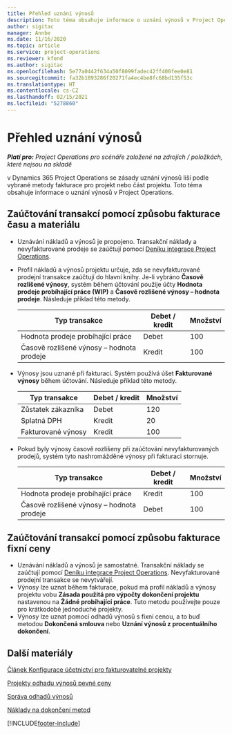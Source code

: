 ```yaml
---
title: Přehled uznání výnosů
description: Toto téma obsahuje informace o uznání výnosů v Project Operations.
author: sigitac
manager: Annbe
ms.date: 11/16/2020
ms.topic: article
ms.service: project-operations
ms.reviewer: kfend
ms.author: sigitac
ms.openlocfilehash: 5e77a0442f634a50f8099fadec42ff400fee0e81
ms.sourcegitcommit: fa32b1893286f20271fa4ec4be8fc68bd135f53c
ms.translationtype: HT
ms.contentlocale: cs-CZ
ms.lasthandoff: 02/15/2021
ms.locfileid: "5278860"
---
```

# <a name="revenue-recognition-overview"></a>Přehled uznání výnosů

_**Platí pro:** Project Operations pro scénáře založené na zdrojích / položkách, které nejsou na skladě_

v Dynamics 365 Project Operations se zásady uznání výnosů liší podle vybrané metody fakturace pro projekt nebo část projektu. Toto téma obsahuje informace o uznání výnosů v Project Operations.

## <a name="transactions-accounted-using-time-and-material-billing-method"></a>Zaúčtování transakcí pomocí způsobu fakturace času a materiálu

- Uznávání nákladů a výnosů je propojeno. Transakční náklady a nevyfakturované prodeje se zaúčtují pomocí [Deníku integrace Project Operations](../project-accounting/project-operations-integration-journal.md).
- Profil nákladů a výnosů projektu určuje, zda se nevyfakturované prodejní transakce zaúčtují do hlavní knihy. Je-li vybráno **Časově rozlišené výnosy**, systém během účtování použije účty **Hodnota prodeje probíhající práce (WIP)** a **Časově rozlišené výnosy – hodnota prodeje**. Následuje příklad této metody.  

  | Typ transakce | Debet / kredit | Množství |
  | --- | --- | --- |
  | Hodnota prodeje probíhající práce | Debet | 100 |
  | Časově rozlišené výnosy – hodnota prodeje | Kredit | 100 |

- Výnosy jsou uznané při fakturaci. Systém používá úšet **Fakturované výnosy** během účtování. Následuje příklad této metody.  

  | Typ transakce | Debet / kredit | Množství |
  | --- | --- | --- |
  | Zůstatek zákazníka | Debet | 120 |
  | Splatná DPH | Kredit | 20 |
  | Fakturované výnosy | Kredit | 100 |

- Pokud byly výnosy časově rozlišeny při zaúčtování nevyfakturovaných prodejů, systém tyto nashromážděné výnosy při fakturaci stornuje.

  | Typ transakce | Debet / kredit | Množství |
  | --- | --- | --- |
  | Hodnota prodeje probíhající práce | Kredit | 100 |
  | Časově rozlišené výnosy – hodnota prodeje | Debet | 100 |

## <a name="transactions-accounted-using-the-fixed-price-billing-method"></a>Zaúčtování transakcí pomocí způsobu fakturace fixní ceny

- Uznávání nákladů a výnosů je samostatné. Transakční náklady se zaúčtují pomocí [Deníku integrace Project Operations](../project-accounting/project-operations-integration-journal.md). Nevyfakturované prodejní transakce se nevytvářejí.
- Výnosy lze uznat během fakturace, pokud má profil nákladů a výnosy projektu vobu **Zásada použitá pro výpočty dokončení projektu** nastavenou na **Žádné probíhající práce**. Tuto metodu používejte pouze pro krátkodobé jednoduché projekty.
- Výnosy lze uznat pomocí odhadů výnosů s fixní cenou, a to buď metodou **Dokončená smlouva** nebo **Uznání výnosů z procentuálního dokončení**.

## <a name="additional-resources"></a>Další materiály
[Článek Konfigurace účetnictví pro fakturovatelné projekty](../project-accounting/configure-accounting-billable-projects.md)

[Projekty odhadu výnosů pevné ceny](rev-rec-percentage-completion-method.md)

[Správa odhadů výnosů](rev-rec-completed-contract-method.md)

[Náklady na dokončení metod](cost-complete-methods.md)


[!INCLUDE[footer-include](../includes/footer-banner.md)]